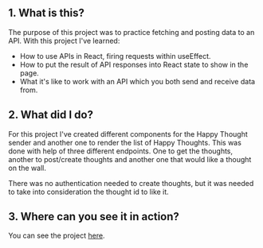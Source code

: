 ## 1. What is this?

The purpose of this project was to practice fetching and posting data to an API.
With this project I've learned:
* How to use APIs in React, firing requests within useEffect.
* How to put the result of API responses into React state to show in the page.
* What it's like to work with an API which you both send and receive data from.

## 2. What did I do?

For this project I've created different components for the Happy Thought sender and another one to render the list of Happy Thoughts.
This was done with help of three different endpoints. One to get the thoughts, another to post/create thoughts and another one that would like a thought on the wall. 

There was no authentication needed to create thoughts, but it was needed to take into consideration the thought id to like it.

## 3. Where can you see it in action?

You can see the project [here](https://amazing-kalam-09369f.netlify.com/).
